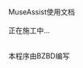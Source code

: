 <html>
  <h20>MuseAssist使用文档</h20>
  <br></br>
  <h>正在施工中...</h>
  <br></br>

  <h>本程序由BZBD编写</h>
</html>
